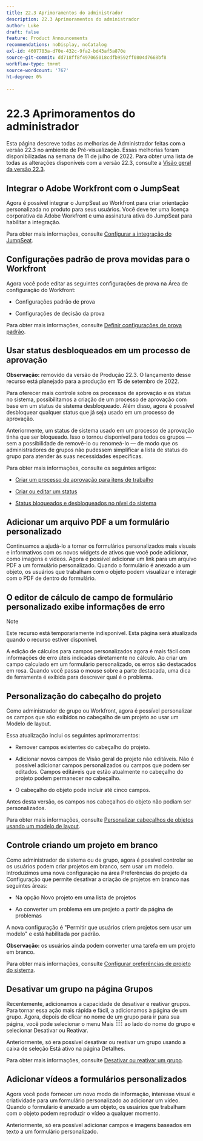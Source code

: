 ```yaml
---
title: 22.3 Aprimoramentos do administrador
description: 22.3 Aprimoramentos do administrador
author: Luke
draft: false
feature: Product Announcements
recommendations: noDisplay, noCatalog
exl-id: 4607703a-d70e-432c-9fa2-bd43af5a870e
source-git-commit: dd718ff8f497065018cdfb9592ff0804d7668bf8
workflow-type: tm+mt
source-wordcount: '767'
ht-degree: 0%

---
```


# 22.3 Aprimoramentos do administrador

Esta página descreve todas as melhorias de Administrador feitas com a versão 22.3 no ambiente de Pré-visualização. Essas melhorias foram disponibilizadas na semana de 11 de julho de 2022. Para obter uma lista de todas as alterações disponíveis com a versão 22.3, consulte a [Visão geral da versão 22.3](/help/quicksilver/product-announcements/product-releases/22.3-release-activity/22-3-release-overview.md).

## Integrar o Adobe Workfront com o JumpSeat

Agora é possível integrar o JumpSeat ao Workfront para criar orientação personalizada no produto para seus usuários. Você deve ter uma licença corporativa da Adobe Workfront e uma assinatura ativa do JumpSeat para habilitar a integração.

Para obter mais informações, consulte [Configurar a integração do JumpSeat](/help/quicksilver/administration-and-setup/configure-integrations/configure-jumpseat.md).

## Configurações padrão de prova movidas para o Workfront

Agora você pode editar as seguintes configurações de prova na Área de configuração do Workfront:

* Configurações padrão de prova

* Configurações de decisão da prova

Para obter mais informações, consulte [Definir configurações de prova padrão](/help/quicksilver/administration-and-setup/manage-workfront/configure-proofing/configure-default-proof-settings.md).

## Usar status desbloqueados em um processo de aprovação

**Observação:** removido da versão de Produção 22.3. O lançamento desse recurso está planejado para a produção em 15 de setembro de 2022.

Para oferecer mais controle sobre os processos de aprovação e os status no sistema, possibilitamos a criação de um processo de aprovação com base em um status de sistema desbloqueado. Além disso, agora é possível desbloquear qualquer status que já seja usado em um processo de aprovação.

Anteriormente, um status de sistema usado em um processo de aprovação tinha que ser bloqueado. Isso o tornou disponível para todos os grupos — sem a possibilidade de removê-lo ou renomeá-lo — de modo que os administradores de grupos não pudessem simplificar a lista de status do grupo para atender às suas necessidades específicas.

Para obter mais informações, consulte os seguintes artigos:

* [Criar um processo de aprovação para itens de trabalho](/help/quicksilver/administration-and-setup/customize-workfront/configure-approval-milestone-processes/create-approval-processes.md)

* [Criar ou editar um status](/help/quicksilver/administration-and-setup/customize-workfront/creating-custom-status-and-priority-labels/create-or-edit-a-status.md)

* [Status bloqueados e desbloqueados no nível do sistema](/help/quicksilver/administration-and-setup/customize-workfront/creating-custom-status-and-priority-labels/lock-or-unlock-a-custom-system-level-status.md)


## Adicionar um arquivo PDF a um formulário personalizado

Continuamos a ajudá-lo a tornar os formulários personalizados mais visuais e informativos com os novos widgets de ativos que você pode adicionar, como imagens e vídeos. Agora é possível adicionar um link para um arquivo PDF a um formulário personalizado. Quando o formulário é anexado a um objeto, os usuários que trabalham com o objeto podem visualizar e interagir com o PDF de dentro do formulário.

## O editor de cálculo de campo de formulário personalizado exibe informações de erro

>[!NOTE]
>
>Este recurso está temporariamente indisponível. Esta página será atualizada quando o recurso estiver disponível.

A edição de cálculos para campos personalizados agora é mais fácil com informações de erro úteis indicadas diretamente no cálculo. Ao criar um campo calculado em um formulário personalizado, os erros são destacados em rosa. Quando você passa o mouse sobre a parte destacada, uma dica de ferramenta é exibida para descrever qual é o problema.

## Personalização do cabeçalho do projeto

Como administrador de grupo ou Workfront, agora é possível personalizar os campos que são exibidos no cabeçalho de um projeto ao usar um Modelo de layout.

Essa atualização inclui os seguintes aprimoramentos:

* Remover campos existentes do cabeçalho do projeto.

* Adicionar novos campos de Visão geral do projeto não editáveis. Não é possível adicionar campos personalizados ou campos que podem ser editados. Campos editáveis que estão atualmente no cabeçalho do projeto podem permanecer no cabeçalho.

* O cabeçalho do objeto pode incluir até cinco campos.


Antes desta versão, os campos nos cabeçalhos do objeto não podiam ser personalizados.

Para obter mais informações, consulte [Personalizar cabeçalhos de objetos usando um modelo de layout](/help/quicksilver/administration-and-setup/customize-workfront/use-layout-templates/customize-object-headers.md).

## Controle criando um projeto em branco

Como administrador de sistema ou de grupo, agora é possível controlar se os usuários podem criar projetos em branco, sem usar um modelo. Introduzimos uma nova configuração na área Preferências do projeto da Configuração que permite desativar a criação de projetos em branco nas seguintes áreas:

* Na opção Novo projeto em uma lista de projetos

* Ao converter um problema em um projeto a partir da página de problemas


A nova configuração é &quot;Permitir que usuários criem projetos sem usar um modelo&quot; e está habilitada por padrão.

**Observação:** os usuários ainda podem converter uma tarefa em um projeto em branco.

Para obter mais informações, consulte [Configurar preferências de projeto do sistema](/help/quicksilver/administration-and-setup/set-up-workfront/configure-system-defaults/set-project-preferences.md).

## Desativar um grupo na página Grupos

Recentemente, adicionamos a capacidade de desativar e reativar grupos. Para tornar essa ação mais rápida e fácil, a adicionamos à página de um grupo. Agora, depois de clicar no nome de um grupo para ir para sua página, você pode selecionar o menu Mais ![](/help/quicksilver/administration-and-setup/manage-groups/create-and-manage-groups/assets/main-menu-icon.png) ao lado do nome do grupo e selecionar Desativar ou Reativar.

Anteriormente, só era possível desativar ou reativar um grupo usando a caixa de seleção Está ativo na página Detalhes.

Para obter mais informações, consulte [Desativar ou reativar um grupo](/help/quicksilver/administration-and-setup/manage-groups/create-and-manage-groups/deactivate-or-reactivate-a-group.md).

## Adicionar vídeos a formulários personalizados

Agora você pode fornecer um novo modo de informação, interesse visual e criatividade para um formulário personalizado ao adicionar um vídeo. Quando o formulário é anexado a um objeto, os usuários que trabalham com o objeto podem reproduzir o vídeo a qualquer momento.

Anteriormente, só era possível adicionar campos e imagens baseados em texto a um formulário personalizado.

